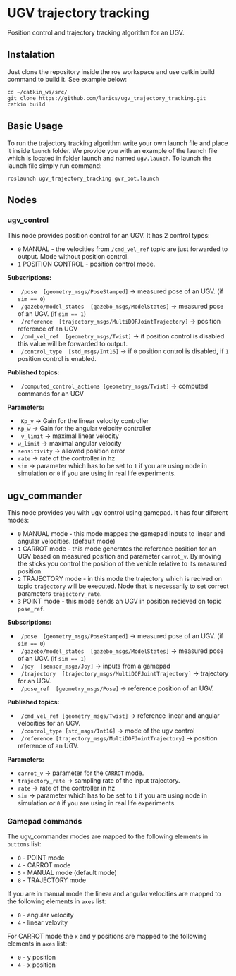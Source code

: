 # UGV trajectory tracking

Position control and trajectory tracking algorithm for an UGV.

## Instalation

Just clone the repository inside the ros workspace and use catkin build command to build it. See example below:

```
cd ~/catkin_ws/src/
git clone https://github.com/larics/ugv_trajectory_tracking.git
catkin build
```

## Basic Usage

To run the trajectory tracking algorithm write your own launch file and place it inside `launch` folder. We provide you with an example of the launch file which is located in folder launch and named `ugv.launch`. To launch the launch file simply run command:

```
roslaunch ugv_trajectory_tracking gvr_bot.launch
```

## Nodes

### ugv_control

This node provides position control for an UGV. It has 2 control types:

* `0` MANUAL - the velocities from `/cmd_vel_ref` topic are just forwarded to output. Mode without position control.
* `1` POSITION CONTROL - position control mode.  

**Subscriptions:**

- ``` /pose  [geometry_msgs/PoseStamped]``` -> measured pose of an UGV. (if `sim == 0`)
- ``` /gazebo/model_states  [gazebo_msgs/ModelStates]``` -> measured pose of an UGV. (if `sim == 1`)
- ``` /reference  [trajectory_msgs/MultiDOFJointTrajectory]``` -> position reference of an UGV
- ``` /cmd_vel_ref  [geometry_msgs/Twist]``` -> if position control is disabled this value will be forwarded to output.
- ``` /control_type  [std_msgs/Int16]``` -> if `0` position control is disabled, if `1` position control is enabled.

**Published topics:**

- ``` /computed_control_actions [geometry_msgs/Twist]``` -> computed commands for an UGV

**Parameters:**

- ``` Kp_v``` -> Gain for the linear velocity controller
- ``` Kp_w ``` -> Gain for the angular velocity controller
- ``` v_limit``` -> maximal linear velocity
- ``` w_limit ``` -> maximal angular velocity
- ``` sensitivity ``` -> allowed position error
- ``` rate ``` -> rate of the controller in hz
- ``` sim ``` -> parameter which has to be set to `1` if you are using node in simulation or `0` if you are using in real life experiments.

## ugv_commander

This node provides you with ugv control using gamepad. It has four diferent modes:

* `0` MANUAL mode - this mode mappes the gamepad inputs to linear and angular velocities. (default mode)
* `1` CARROT mode - this mode generates the reference position for an UGV based on measured position and parameter `carrot_v`. By moving the sticks you control the position of the vehicle relative to its measured position.
* `2` TRAJECTORY mode - in this mode the trajectory which is recived on topic `trajectory` will be executed. Node that is necessarily to set correct parameters `trajectory_rate`.
* `3` POINT mode - this mode sends an UGV in position recieved on topic `pose_ref`.

**Subscriptions:**

- ``` /pose  [geometry_msgs/PoseStamped]``` -> measured pose of an UGV. (if `sim == 0`)
- ``` /gazebo/model_states  [gazebo_msgs/ModelStates]``` -> measured pose of an UGV. (if `sim == 1`)
- ``` /joy  [sensor_msgs/Joy]``` -> inputs from a gamepad
- ``` /trajectory  [trajectory_msgs/MultiDOFJointTrajectory]``` -> trajectory for an UGV.
- ``` /pose_ref  [geometry_msgs/Pose]``` -> reference position of an UGV.

**Published topics:**

- ``` /cmd_vel_ref [geometry_msgs/Twist]``` -> reference linear and angular velocities for an UGV.
- ``` /control_type [std_msgs/Int16]``` -> mode of the ugv control
- ``` /reference [trajectory_msgs/MultiDOFJointTrajectory]``` -> position reference of an UGV.

**Parameters:**
- ``` carrot_v ``` -> parameter for the `CARROT` mode. 
- ``` trajectory_rate ``` -> sampling rate of the input trajectory.
- ``` rate ``` -> rate of the controller in hz
- ``` sim ``` -> parameter which has to be set to `1` if you are using node in simulation or `0` if you are using in real life experiments.

### Gamepad commands
The ugv_commander modes are mapped to the following elements in `buttons` list:

* `0` - POINT mode
* `4` - CARROT mode
* `5` - MANUAL mode (default mode)
* `8` - TRAJECTORY mode

If you are in manual mode the linear and angular velocities are mapped to the following elements in `axes` list:

* `0` - angular velocity
* `4` - linear velovity

For CARROT mode the x and y positions are mapped to the following elements in `axes` list:

* `0` - y position
* `4` - x position





